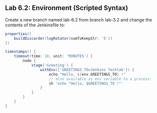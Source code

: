 Lab 6.2: Environment (Scripted Syntax)
--------------------------------------

Create a new branch named lab-6.2 from branch lab-3.2 and change the contents of the Jenkinsfile to:

```groovy
properties([
    buildDiscarder(logRotator(numToKeepStr: '5'))
])

timestamps() {
    timeout(time: 10, unit: 'MINUTES') {
        node {
            stage('Greeting') {
                withEnv(['GREETINGS_TO=Jenkins Techlab']) {
                    echo "Hello, ${env.GREETINGS_TO} !"
                    // also available as env variable to a process:
                    sh 'echo "Hello, $GREETINGS_TO !"'
                }
            }
        }
    }
}
```
